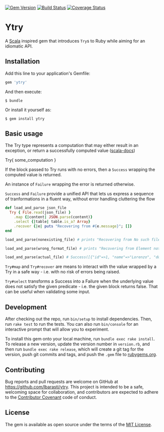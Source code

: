 [![Gem Version](https://badge.fury.io/rb/ytry.svg)](https://badge.fury.io/rb/ytry)
[![Build Status](https://travis-ci.org/lbarasti/ytry.svg?branch=master)](https://travis-ci.org/lbarasti/ytry) [![Coverage Status](https://coveralls.io/repos/github/lbarasti/ytry/badge.svg?branch=master)](https://coveralls.io/github/lbarasti/ytry?branch=master)

# Ytry

A [Scala](http://www.scala-lang.org/api/current/index.html#scala.util.Try) inspired gem that introduces `Try`s to Ruby while aiming for an idiomatic API.

## Installation

Add this line to your application's Gemfile:

```ruby
gem 'ytry'
```

And then execute:

    $ bundle

Or install it yourself as:

    $ gem install ytry

## Basic usage

The Try type represents a computation that may either result in an exception, or return a successfully computed value ([scala-docs](http://www.scala-lang.org/api/2.11.8/index.html#scala.util.Try))

Try{ some_computation }

If the block passed to Try runs with no errors, then a `Success` wrapping the computed value is returned.

An instance of `Failure` wrapping the error is returned otherwise.

`Success` and `Failure` provide a unified API that lets us express a sequence of tranformations in a fluent way, without error handling cluttering the flow

```ruby
def load_and_parse json_file
  Try { File.read(json_file) }
    .map {|content| JSON.parse(content)}
    .select {|table| table.is_a? Array}
    .recover {|e| puts "Recovering from #{e.message}"; []}
end

load_and_parse(nonexisting_file) # prints "Recovering from No such file..." # Success([])

load_and_parse(wrong_format_file) # prints "Recovering from Element not found" # Success([])

load_and_parse(actual_file) # Success([{"id"=>1, "name"=>"Lorenzo", "dob"=>"22/07/1985"}])
```

`Try#map` and `Try#recover` are means to interact with the value wrapped by a Try in a safe way - i.e. with no risk of errors being raised.

`Try#select` transforms a Success into a Failure when the underlying value does not satisfy the given predicate - i.e. the given block returns false. That can be useful when validating some input.

## Development

After checking out the repo, run `bin/setup` to install dependencies. Then, run `rake test` to run the tests. You can also run `bin/console` for an interactive prompt that will allow you to experiment.

To install this gem onto your local machine, run `bundle exec rake install`. To release a new version, update the version number in `version.rb`, and then run `bundle exec rake release`, which will create a git tag for the version, push git commits and tags, and push the `.gem` file to [rubygems.org](https://rubygems.org).


## Contributing

Bug reports and pull requests are welcome on GitHub at https://github.com/lbarasti/ytry. This project is intended to be a safe, welcoming space for collaboration, and contributors are expected to adhere to the [Contributor Covenant](http://contributor-covenant.org) code of conduct.


## License

The gem is available as open source under the terms of the [MIT License](http://opensource.org/licenses/MIT).
